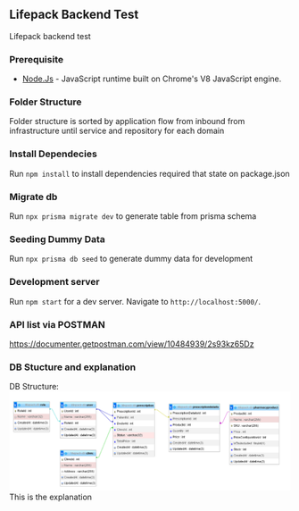 
## Lifepack Backend Test

Lifepack backend test

### Prerequisite

* [Node.Js](https://nodejs.org) - JavaScript runtime built on Chrome's V8 JavaScript engine.


### Folder Structure

Folder structure is sorted by application flow from inbound from infrastructure until service and repository for each domain

### Install Dependecies

Run `npm install` to install dependencies required that state on package.json

### Migrate db
Run `npx prisma migrate dev` to generate table from prisma schema

### Seeding Dummy Data

Run `npx prisma db seed` to generate dummy data for development

### Development server

Run `npm start` for a dev server. Navigate to `http://localhost:5000/`.

### API list via POSTMAN
https://documenter.getpostman.com/view/10484939/2s93kz65Dz

### DB Stucture and explanation
DB Structure:
![Alt text](/assets/db.png)
This is the explanation



